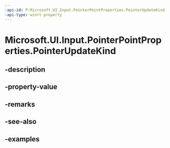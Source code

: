 ```yaml
---
-api-id: P:Microsoft.UI.Input.PointerPointProperties.PointerUpdateKind
-api-type: winrt property
---
```


# Microsoft.UI.Input.PointerPointProperties.PointerUpdateKind

<!--
public Microsoft.UI.Input.PointerUpdateKind PointerUpdateKind { get; }
-->

## -description
## -property-value

## -remarks

## -see-also

## -examples
